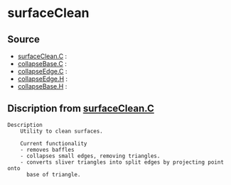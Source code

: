 # surfaceClean

## Source

- [surfaceClean.C](surfaceClean.C) : 
- [collapseBase.C](collapseBase.C) : 
- [collapseEdge.C](collapseEdge.C) : 
- [collapseEdge.H](collapseEdge.H) : 
- [collapseBase.H](collapseBase.H) : 


## Discription from [surfaceClean.C](surfaceClean.C)

```
Description
    Utility to clean surfaces.

    Current functionality
    - removes baffles
    - collapses small edges, removing triangles.
    - converts sliver triangles into split edges by projecting point onto
      base of triangle.


```

